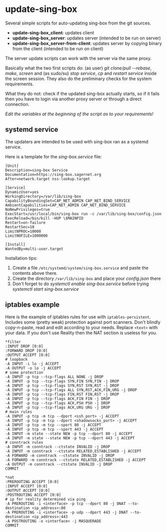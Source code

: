 # update-sing-box

Several simple scripts for auto-updating sing-box from the git sources.

* **update-sing-box_client**: updates client
* **update-sing-box_server**: updates server (intended to be run on server)
* **update-sing-box_server-from-client**: updates server by copying binary from the client (intended to be run on client)

The server update scripts can work with the server via the same proxy.

Basically what the two first scripts do: (as user) *git clone/pull --rebase*, *make*, *screen* and (as sudo/su) *stop service*, *cp* and *restart service* inside the screen session. They also do the preliminary checks for the system requirements.

What they do not: check if the updated sing-box actually starts, so if it fails then you have to login via another proxy server or through a direct connection.

*Edit the variables at the beginning of the script as to your requirements!*

## systemd service

The updaters are intended to be used with sing-box ran as a systemd service.

Here is a template for the *sing-box.service* file:

```
[Unit]
Description=sing-box Service
Documentation=https://sing-box.sagernet.org
After=network.target nss-lookup.target

[Service]
DynamicUser=yes
WorkingDirectory=/var/lib/sing-box
CapabilityBoundingSet=CAP_NET_ADMIN CAP_NET_BIND_SERVICE
AmbientCapabilities=CAP_NET_ADMIN CAP_NET_BIND_SERVICE
NoNewPrivileges=true
ExecStart=/usr/local/bin/sing-box run -c /var/lib/sing-box/config.json
ExecReload=/bin/kill -HUP \$MAINPID
Restart=on-failure
RestartSec=10
LimitNPROC=10000
LimitNOFILE=1000000

[Install]
WantedBy=multi-user.target
```

Installation tips:

1. Create a file `/etc/systemd/system/sing-box.service` and paste the contents above there.
2. Create the directory `/var/lib/sing-box` and place your *config.json* there
3. Don't forget to do *systemctl enable sing-box.service* before trying *systemctl start sing-box.service*

## iptables example

Here is the example of iptables rules for use with `iptables-persistent`. Includes some (pretty weak) protection against port scanners. Don't blindly copy-n-paste, read and edit according to your needs. Replace `<text>` with your data. If you don't use Reality then the NAT section is useless for you.

```
*filter
:INPUT DROP [0:0]
:FORWARD DROP [0:0]
:OUTPUT ACCEPT [0:0]
# loopback
-A INPUT -i lo -j ACCEPT
-A OUTPUT -o lo -j ACCEPT
# some protection
-A INPUT -p tcp --tcp-flags ALL NONE -j DROP
-A INPUT -p tcp --tcp-flags SYN,FIN SYN,FIN -j DROP
-A INPUT -p tcp --tcp-flags SYN,RST SYN,RST -j DROP
-A INPUT -p tcp --tcp-flags ALL SYN,RST,ACK,FIN,URG -j DROP
-A INPUT -p tcp --tcp-flags FIN,RST FIN,RST -j DROP
-A INPUT -p tcp --tcp-flags ACK,FIN FIN -j DROP
-A INPUT -p tcp --tcp-flags ACK,PSH PSH -j DROP
-A INPUT -p tcp --tcp-flags ACK,URG URG -j DROP
# main rules
-A INPUT -p tcp -m tcp --dport <ssh_port> -j ACCEPT
-A INPUT -p tcp -m tcp --dport <shadowsocks_port> -j ACCEPT
-A INPUT -p tcp -m tcp --sport 80 -j ACCEPT
-A INPUT -p tcp -m tcp --sport 443 -j ACCEPT
-A INPUT -m state --state NEW -p tcp --dport 80 -j ACCEPT
-A INPUT -m state --state NEW -p tcp --dport 443 -j ACCEPT
# conntrack rules
-A INPUT -m conntrack --ctstate INVALID -j DROP
-A INPUT -m conntrack --ctstate RELATED,ESTABLISHED -j ACCEPT
-A FORWARD -m conntrack --ctstate INVALID -j DROP
-A FORWARD -m conntrack --ctstate RELATED,ESTABLISHED -j ACCEPT
-A OUTPUT -m conntrack --ctstate INVALID -j DROP
COMMIT

*nat
:PREROUTING ACCEPT [0:0]
:INPUT ACCEPT [0:0]
:OUTPUT ACCEPT [0:0]
:POSTROUTING ACCEPT [0:0]
# ip for reality determined via ping
-A PREROUTING -i <interface> -p tcp --dport 80 -j DNAT --to-destination <ip_address>:80
-A PREROUTING -i <interface> -p udp --dport 443 -j DNAT --to-destination <ip_address>:443
-A POSTROUTING -o <interface> -j MASQUERADE
COMMIT
```
